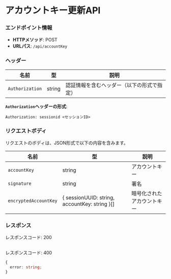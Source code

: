 # アカウントキー更新API

### エンドポイント情報

- **HTTPメソッド**: POST
- **URLパス**: `/api/accountKey`

### ヘッダー

| 名前            | 型     | 説明                                       |
| --------------- | ------ | ------------------------------------------ |
| `Authorization` | string | 認証情報を含むヘッダー（以下の形式で指定） |

**`Authorization`ヘッダーの形式**:

```
Authorization: sessionid <セッションID>
```

### リクエストボディ

リクエストのボディは、JSON形式で以下の内容を含みます。

| 名前                  | 型                                            | 説明                       |
| --------------------- | --------------------------------------------- | -------------------------- |
| `accountKey`          | string                                        | アカウントキー             |
| `signature`           | string                                        | 署名                       |
| `encryptedAccountKey` | { sessionUUID: string, accountKey: string }[] | 暗号化されたアカウントキー |

### レスポンス

レスポンスコード: 200

```ts
```

レスポンスコード: 400

```ts
{
  error: string;
}
```
